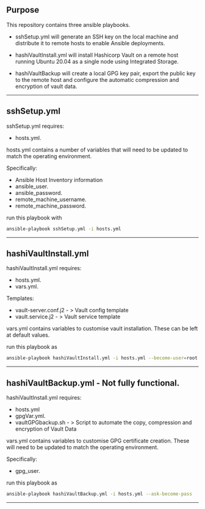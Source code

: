 ## Purpose

This repository contains three ansible playbooks.

- sshSetup.yml will generate an SSH key on the local machine and distribute it to remote hosts to enable Ansible deployments.

- hashiVaultInstall.yml will install Hashicorp Vault on a remote host running Ubuntu 20.04 as a single node using Integrated Storage.

- hashiVaultBackup will create a local GPG key pair, export the public key to the remote host and configure the automatic compression and encryption of vault data.

---

## sshSetup.yml

sshSetup.yml requires: 
 - hosts.yml. 

hosts.yml contains a number of variables that will need to be updated to match the operating environment. 

Specifically:
- Ansible Host Inventory information 
- ansible_user. 
- ansible_password. 
- remote_machine_username. 
- remote_machine_password.

run this playbook with 

```bash
ansible-playbook sshSetup.yml -i hosts.yml
```

---

## hashiVaultInstall.yml

hashiVaultInstall.yml requires: 
- hosts.yml.
- vars.yml.

Templates:
- vault-server.conf.j2 - > Vault config template
- vault.service.j2 - > Vault service template

vars.yml contains variables to customise vault installation. These can be left at default values.

run this playbook as 

```bash
ansible-playbook hashiVaultInstall.yml -i hosts.yml --become-user=root --ask-become-pass
```

---

## hashiVaultBackup.yml  - Not fully functional.

hashiVaultInstall.yml requires: 
- hosts.yml
- gpgVar.yml.
- vaultGPGbackup.sh - > Script to automate the copy, compression and encryption of Vault Data


vars.yml contains variables to customise GPG certificate creation. These will need to be updated to match the operating environment.

Specifically: 
- gpg_user.

run this playbook as 

```bash
ansible-playbook hashiVaultBackup.yml -i hosts.yml --ask-become-pass
```

---






